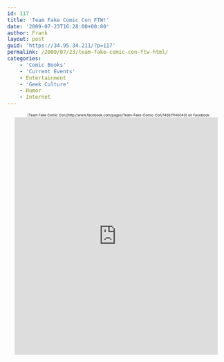 ```yaml
---
id: 117
title: 'Team Fake Comic Con FTW!'
date: '2009-07-23T16:28:00+00:00'
author: Frank
layout: post
guid: 'https://34.95.34.211/?p=117'
permalink: /2009/07/23/team-fake-comic-con-ftw-html/
categories:
    - 'Comic Books'
    - 'Current Events'
    - Entertainment
    - 'Geek Culture'
    - Humor
    - Internet
---
```


<center> <script src="http://static.ak.facebook.com/js/api_lib/v0.4/FeatureLoader.js.php/en_US" type="text/javascript"></script><script type="text/javascript">FB.init("d3149306444ee2fff097634b9b647b78");</script><fan connections="10" profile_id="146511146040" stream="1" width="300"></fan><div style="font-size:8px; padding-left:10px">[Team Fake Comic Con](http://www.facebook.com/pages/Team-Fake-Comic-Con/146511146040) on Facebook</div></center><center><iframe frameborder="0" height="550px" scrolling="no" src="http://www.coveritlive.com/index2.php/option=com_altcaster/task=viewaltcast/altcast_code=d92484c92b/height=550/width=470" width="470px">[San Diego Comic Con 2009](http://www.coveritlive.com/mobile.php?option=com_mobile&task=viewaltcast&altcast_code=d92484c92b)</iframe></center>